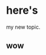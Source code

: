 <properties 
        pageTitle="page title" 
        description="描述" 
        services="powerbi" 
        documentationCenter="" 
        authors="maggiesMSFT" />

# here's

my new topic.

## wow
